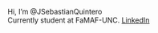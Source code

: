 Hi, I’m @JSebastianQuintero  
Currently student at FaMAF-UNC.
 [LinkedIn]([https://www.linkedin.com/in/juan-sebastian-quintero-110703229](https://github.com/JSebastianQuintero)/)

<!---
JSebastianQuintero/JSebastianQuintero is a ✨ special ✨ repository because its `README.md` (this file) appears on your GitHub profile.
You can click the Preview link to take a look at your changes.
--->
